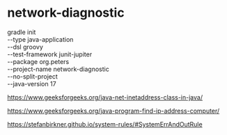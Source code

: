 # network-diagnostic

gradle init \
  --type java-application \
  --dsl groovy \
  --test-framework junit-jupiter \
  --package org.peters \
  --project-name network-diagnostic \
  --no-split-project  \
  --java-version 17

https://www.geeksforgeeks.org/java-net-inetaddress-class-in-java/

https://www.geeksforgeeks.org/java-program-find-ip-address-computer/

https://stefanbirkner.github.io/system-rules/#SystemErrAndOutRule

